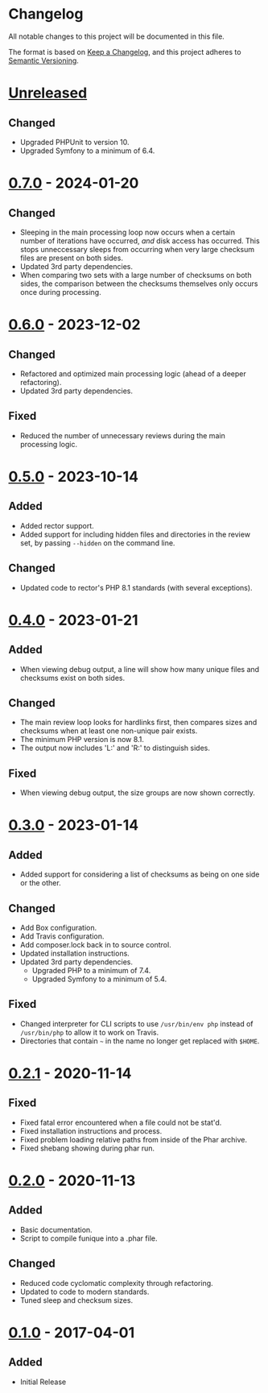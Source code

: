 # Changelog
All notable changes to this project will be documented in this file.

The format is based on [Keep a Changelog](https://keepachangelog.com/en/1.0.0/),
and this project adheres to [Semantic Versioning](https://semver.org/spec/v2.0.0.html).

# [Unreleased]

## Changed

- Upgraded PHPUnit to version 10.
- Upgraded Symfony to a minimum of 6.4.

# [0.7.0] - 2024-01-20

## Changed
- Sleeping in the main processing loop now occurs when a certain number of
  iterations have occurred, *and* disk access has occurred.  This stops
  unneccessary sleeps from occurring when very large checksum files are present
  on both sides.
- Updated 3rd party dependencies.
- When comparing two sets with a large number of checksums on both sides, the
  comparison between the checksums themselves only occurs once during
  processing.

# [0.6.0] - 2023-12-02

## Changed
- Refactored and optimized main processing logic (ahead of a deeper
  refactoring).
- Updated 3rd party dependencies.

## Fixed
- Reduced the number of unnecessary reviews during the main processing logic.

# [0.5.0] - 2023-10-14
## Added
- Added rector support.
- Added support for including hidden files and directories in the review set,
  by passing `--hidden` on the command line.

## Changed
- Updated code to rector's PHP 8.1 standards (with several exceptions).

# [0.4.0] - 2023-01-21
## Added
- When viewing debug output, a line will show how many unique files and
  checksums exist on both sides.

## Changed
- The main review loop looks for hardlinks first, then compares sizes and
  checksums when at least one non-unique pair exists.
- The minimum PHP version is now 8.1.
- The output now includes 'L:' and 'R:' to distinguish sides.

## Fixed
- When viewing debug output, the size groups are now shown correctly.

# [0.3.0] - 2023-01-14
## Added
- Added support for considering a list of checksums as being on one side or the
  other.

## Changed
- Add Box configuration.
- Add Travis configuration.
- Add composer.lock back in to source control.
- Updated installation instructions.
- Updated 3rd party dependencies.
  - Upgraded PHP to a minimum of 7.4.
  - Upgraded Symfony to a minimum of 5.4.

## Fixed
- Changed interpreter for CLI scripts to use `/usr/bin/env php` instead of
  `/usr/bin/php` to allow it to work on Travis.
- Directories that contain `~` in the name no longer get replaced with `$HOME`.

# [0.2.1] - 2020-11-14
## Fixed
- Fixed fatal error encountered when a file could not be stat'd.
- Fixed installation instructions and process.
- Fixed problem loading relative paths from inside of the Phar archive.
- Fixed shebang showing during phar run.

# [0.2.0] - 2020-11-13
## Added
- Basic documentation.
- Script to compile funique into a .phar file.

## Changed
- Reduced code cyclomatic complexity through refactoring.
- Updated to code to modern standards.
- Tuned sleep and checksum sizes.

# [0.1.0] - 2017-04-01
## Added
- Initial Release

[Unreleased]: https://github.com/dharple/funique/compare/v0.7.0...main
[0.7.0]: https://github.com/dharple/funique/compare/v0.6.0...v0.7.0
[0.6.0]: https://github.com/dharple/funique/compare/v0.5.0...v0.6.0
[0.5.0]: https://github.com/dharple/funique/compare/v0.4.0...v0.5.0
[0.4.0]: https://github.com/dharple/funique/compare/v0.3.0...v0.4.0
[0.3.0]: https://github.com/dharple/funique/compare/v0.2.1...v0.3.0
[0.2.1]: https://github.com/dharple/funique/compare/v0.2.0...v0.2.1
[0.2.0]: https://github.com/dharple/funique/compare/v0.1.0...v0.2.0
[0.1.0]: https://github.com/dharple/funique/releases/tag/v0.1.0
